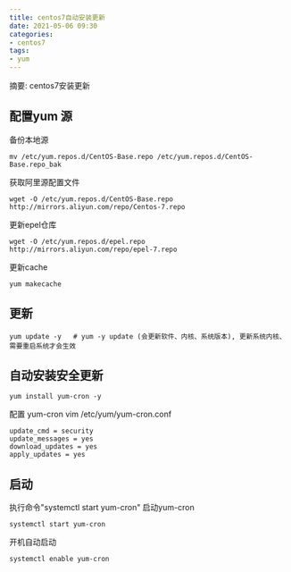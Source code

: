 ```yaml
---
title: centos7自动安装更新
date: 2021-05-06 09:30
categories:
- centos7
tags:
- yum
---
```

  
  
摘要: centos7安装更新
<!-- more -->

## 配置yum 源

备份本地源
```
mv /etc/yum.repos.d/CentOS-Base.repo /etc/yum.repos.d/CentOS-Base.repo_bak
```
获取阿里源配置文件
```
wget -O /etc/yum.repos.d/CentOS-Base.repo http://mirrors.aliyun.com/repo/Centos-7.repo
```
更新epel仓库
```
wget -O /etc/yum.repos.d/epel.repo http://mirrors.aliyun.com/repo/epel-7.repo
```
更新cache
```
yum makecache
```

## 更新
```
yum update -y   # yum -y update (会更新软件、内核、系统版本), 更新系统内核、需要重启系统才会生效
```

## 自动安装安全更新
```
yum install yum-cron -y
```
配置 yum-cron
vim  /etc/yum/yum-cron.conf
```
update_cmd = security
update_messages = yes
download_updates = yes 
apply_updates = yes
```

## 启动
执行命令"systemctl start yum-cron" 启动yum-cron
```
systemctl start yum-cron
```
开机自动启动
```
systemctl enable yum-cron
```
